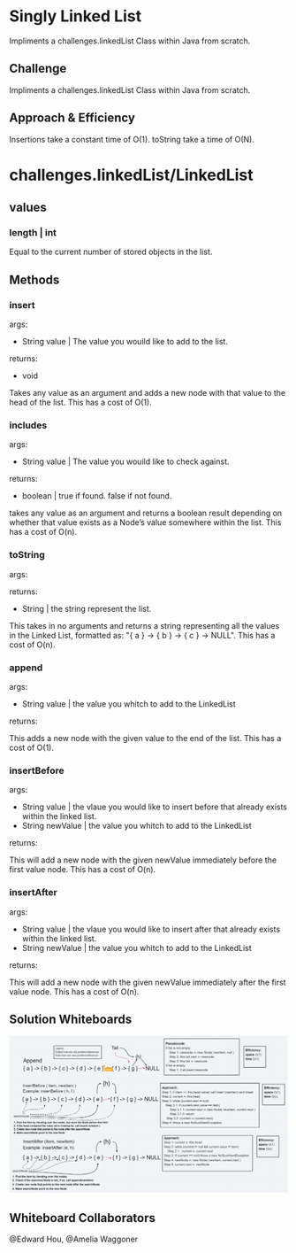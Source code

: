 # Singly Linked List
Impliments a challenges.linkedList Class within Java from scratch.

## Challenge
Impliments a challenges.linkedList Class within Java from scratch.

## Approach & Efficiency
Insertions take a constant time of O(1).
toString take a time of O(N).

# challenges.linkedList/LinkedList
## values

### length | int 
Equal to the current number of stored objects in the list. 

## Methods

### insert
args:
* String value | The value you wouild like to add to the list.

returns:
* void

Takes any value as an argument and adds a new node with that value to the head of the list. This has a cost of O(1).
### includes
args:
* String value | The value you wouild like to check against.

returns:
* boolean | true if found. false if not found.

takes any value as an argument and returns a boolean result depending on whether that value exists as a Node’s value somewhere within the list. This has a cost of O(n).
### toString
args:

returns:
* String | the string represent the list.

This takes in no arguments and returns a string representing all the values in the Linked List, formatted as:
"{ a } -> { b } -> { c } -> NULL". This has a cost of O(n).
### append
args:
* String value | the value you whitch to add to the LinkedList

returns:

This adds a new node with the given value to the end of the list. This has a cost of O(1).
### insertBefore
args:
* String value | the vlaue you would like to insert before that already exists within the linked list.
* String newValue | the value you whitch to add to the LinkedList

returns:

This will add a new node with the given newValue immediately before the first value node. This has a cost of O(n).
### insertAfter
args:
* String value | the vlaue you would like to insert after that already exists within the linked list.
* String newValue | the value you whitch to add to the LinkedList

returns:

This will add a new node with the given newValue immediately after the first value node. This has a cost of O(n).

## Solution Whiteboards
![Whiteboard](/assets/ll-d2.PNG)

## Whiteboard Collaborators
@Edward Hou, @Amelia Waggoner